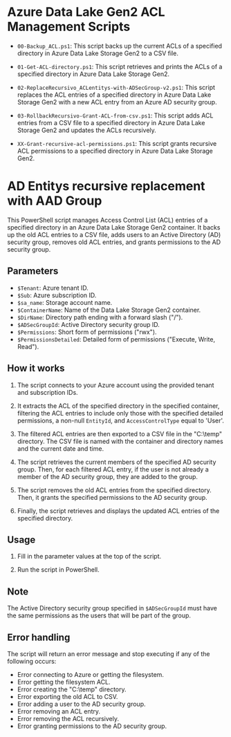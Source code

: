 
# Azure Data Lake Gen2 ACL Management Scripts

- `00-Backup_ACL.ps1`: This script backs up the current ACLs of a specified directory in Azure Data Lake Storage Gen2 to a CSV file.

- `01-Get-ACL-directory.ps1`: This script retrieves and prints the ACLs of a specified directory in Azure Data Lake Storage Gen2.

- `02-ReplaceRecursivo_ACLentitys-with-ADSecGroup-v2.ps1`: This script replaces the ACL entries of a specified directory in Azure Data Lake Storage Gen2 with a new ACL entry from an Azure AD security group.

- `03-RollbackRecursivo-Grant-ACL-from-csv.ps1`: This script adds ACL entries from a CSV file to a specified directory in Azure Data Lake Storage Gen2 and updates the ACLs recursively.

- `XX-Grant-recursive-acl-permissions.ps1`: This script grants recursive ACL permissions to a specified directory in Azure Data Lake Storage Gen2.

# AD Entitys recursive replacement with AAD Group 

This PowerShell script manages Access Control List (ACL) entries of a specified directory in an Azure Data Lake Storage Gen2 container. It backs up the old ACL entries to a CSV file, adds users to an Active Directory (AD) security group, removes old ACL entries, and grants permissions to the AD security group.

## Parameters

- `$Tenant`: Azure tenant ID.
- `$Sub`: Azure subscription ID.
- `$sa_name`: Storage account name.
- `$ContainerName`: Name of the Data Lake Storage Gen2 container.
- `$DirName`: Directory path ending with a forward slash ("/").
- `$ADSecGroupId`: Active Directory security group ID.
- `$Permissions`: Short form of permissions ("rwx").
- `$PermissionsDetailed`: Detailed form of permissions ("Execute, Write, Read").

## How it works

1. The script connects to your Azure account using the provided tenant and subscription IDs.

2. It extracts the ACL of the specified directory in the specified container, filtering the ACL entries to include only those with the specified detailed permissions, a non-null `EntityId`, and `AccessControlType` equal to 'User'.

3. The filtered ACL entries are then exported to a CSV file in the "C:\temp" directory. The CSV file is named with the container and directory names and the current date and time.

4. The script retrieves the current members of the specified AD security group. Then, for each filtered ACL entry, if the user is not already a member of the AD security group, they are added to the group.

5. The script removes the old ACL entries from the specified directory. Then, it grants the specified permissions to the AD security group.

6. Finally, the script retrieves and displays the updated ACL entries of the specified directory.

## Usage

1. Fill in the parameter values at the top of the script.

2. Run the script in PowerShell.

## Note

The Active Directory security group specified in `$ADSecGroupId` must have the same permissions as the users that will be part of the group.

## Error handling

The script will return an error message and stop executing if any of the following occurs:

- Error connecting to Azure or getting the filesystem.
- Error getting the filesystem ACL.
- Error creating the "C:\temp" directory.
- Error exporting the old ACL to CSV.
- Error adding a user to the AD security group.
- Error removing an ACL entry.
- Error removing the ACL recursively.
- Error granting permissions to the AD security group.



